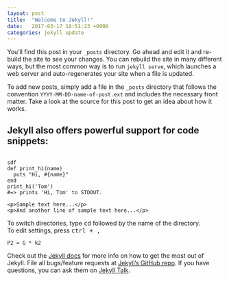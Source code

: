 ```yaml
---
layout: post
title:  "Welcome to Jekyll!"
date:   2017-03-17 18:51:23 +0000
categories: jekyll update
---
```

You’ll find this post in your `_posts` directory. Go ahead and edit it and re-build the site to see your changes. You can rebuild the site in many different ways, but the most common way is to run `jekyll serve`, which launches a web server and auto-regenerates your site when a file is updated.

To add new posts, simply add a file in the `_posts` directory that follows the convention `YYYY-MM-DD-name-of-post.ext` and includes the necessary front matter. Take a look at the source for this post to get an idea about how it works.

 ## Jekyll also offers powerful support for code snippets:

<pre><code>
sdf
def print_hi(name)
  puts "Hi, #{name}"
end
print_hi('Tom')
#=> prints 'Hi, Tom' to STDOUT.
</code></pre>

<pre><code>&lt;p&gt;Sample text here...&lt;/p&gt;
&lt;p&gt;And another line of sample text here...&lt;/p&gt;
</code></pre>

To switch directories, type <kbd>cd</kbd> followed by the name of the directory.<br>
To edit settings, press <kbd><kbd>ctrl</kbd> + <kbd>,</kbd></kbd>

<code>P2 = G * k2</code>

Check out the [Jekyll docs][jekyll-docs] for more info on how to get the most out of Jekyll. File all bugs/feature requests at [Jekyll’s GitHub repo][jekyll-gh]. If you have questions, you can ask them on [Jekyll Talk][jekyll-talk].

[jekyll-docs]: http://jekyllrb.com/docs/home
[jekyll-gh]:   https://github.com/jekyll/jekyll
[jekyll-talk]: https://talk.jekyllrb.com/
